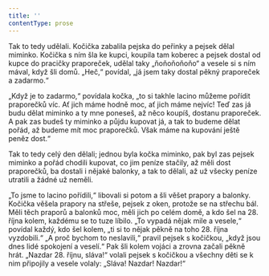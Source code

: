 ```yaml
---
title: ''
contentType: prose
---
```


<section>

Tak to tedy udělali. Kočička zabalila pejska do peřinky a pejsek dělal miminko. Kočička s ním šla ke kupci, koupila tam koberec a pejsek dostal od kupce do pracičky praporeček, udělal taky „ňoňoňoňoňo“ a vesele si s ním mával, když šli domů. „Heč,“ povídal, „já jsem taky dostal pěkný praporeček a zadarmo.“

„Když je to zadarmo,“ povídala kočka, „to si takhle lacino můžeme pořídit praporečků víc. Ať jich máme hodně moc, ať jich máme nejvíc! Teď zas já budu dělat miminko a ty mne poneseš, až něco koupíš, dostanu praporeček. A pak zas budeš ty miminko a půjdu kupovat já, a tak to budeme dělat pořád, až budeme mít moc praporečků. Však máme na kupování ještě peněz dost.“

Tak to tedy celý den dělali; jednou byla kočka miminko, pak byl zas pejsek miminko a pořád chodili kupovat, co jim peníze stačily, až měli dost praporečků, ba dostali i nějaké balonky, a tak to dělali, až už všecky peníze utratili a žádné už neměli.

„To jsme to lacino pořídili,“ libovali si potom a šli věšet prapory a balonky. Kočička věšela prapory na střeše, pejsek z oken, protože se na střechu bál. Měli těch praporů a balonků moc, měli jich po celém domě, a kdo šel na 28. října kolem, každému se to tuze líbilo. „To vypadá nějak mile a vesele,“ povídal každý, kdo šel kolem, „ti si to nějak pěkně na toho 28. října vyzdobili.“ „A proč bychom to neslavili,“ pravil pejsek s kočičkou, „když jsou dnes lidé spokojení a veselí.“ Pak šli kolem vojáci a zrovna začali pěkně hrát. „Nazdar 28. říjnu, sláva!“ volali pejsek s kočičkou a všechny děti se k nim připojily a vesele volaly: „Sláva! Nazdar! Nazdar!“

</section>
